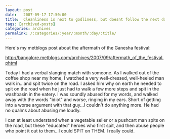 ```yaml
---
layout: post
date:	2007-09-17 17:50:00
title:  Cleanliness is next to godliness, but doesnt follow the next day...
tags: [archived-posts]
categories: archives
permalink: /:categories/:year/:month/:day/:title/
---
```

Here's my metblogs post about the aftermath of the Ganesha festival:


http://bangalore.metblogs.com/archives/2007/09/aftermath_of_the_festival.phtml

Today I had a verbal slanging match with someone. As I walked out of the coffee shop near my home, I watched a very well-dressed, well-heeled man walk in...and spit twice on the road. I asked him why on earth he needed to spit on the road when he just had to walk a few more steps and spit in the washbasin in the eatery. I was soundly abused for my words, and walked away with the words "idiot" and worse, ringing in my ears. Short of getting into a worse argument with that guy...I couldn't do anything more. He had no qualms about abusing me loudly.

I can at least understand when a vegetable seller or a pushcart man spits on the road, but these "educated" heroes who first spit, and then abuse people who point it out to them...I could SPIT on THEM. I really could.
